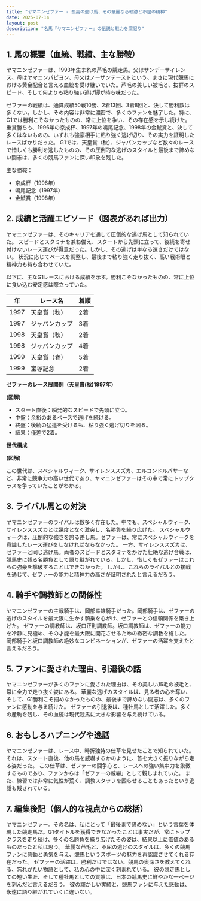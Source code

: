 ```yaml
---
title: "ヤマニンゼファー - 孤高の逃げ馬、その華麗なる軌跡と不屈の精神"
date: 2025-07-14
layout: post
description: "名馬『ヤマニンゼファー』の伝説と魅力を深堀り"
---
```


## 1. 馬の概要（血統、戦績、主な勝鞍）

ヤマニンゼファーは、1993年生まれの芦毛の競走馬。父はサンデーサイレンス、母はヤマニンパピヨン、母父はノーザンテーストという、まさに現代競馬における黄金配合と言える血統を受け継いでいた。芦毛の美しい被毛と、抜群のスピード、そして何よりも粘り強い逃げ脚が持ち味だった。

ゼファーの戦績は、通算成績50戦10勝、2着13回、3着8回と、決して勝利数は多くない。しかし、その内容は非常に濃密で、多くのファンを魅了した。特に、G1では勝利こそなかったものの、常に上位を争い、その存在感を示し続けた。  重賞勝ちも、1996年の京成杯、1997年の鳴尾記念、1998年の金鯱賞と、決して多くはないものの、いずれも強豪相手に粘り強く逃げ切り、その実力を証明したレースばかりだった。  G1では、天皇賞（秋）、ジャパンカップなど数々のレースで惜しくも勝利を逃したものの、その圧倒的な逃げのスタイルと最後まで諦めない闘志は、多くの競馬ファンに深い印象を残した。

主な勝鞍：
* 京成杯（1996年）
* 鳴尾記念（1997年）
* 金鯱賞（1998年）


## 2. 成績と活躍エピソード（図表があれば出力）

ヤマニンゼファーは、そのキャリアを通して圧倒的な逃げ馬として知られていた。  スピードとスタミナを兼ね備え、スタートから先頭に立って、後続を寄せ付けないレース運びが得意だった。しかし、その逃げは単なる速さだけではない。  状況に応じてペースを調整し、最後まで粘り強く走り抜く、高い戦術眼と精神力も持ち合わせていた。

以下に、主なG1レースにおける成績を示す。勝利こそなかったものの、常に上位に食い込む安定感は際立っていた。

| 年 | レース名          | 着順 |
|---|-----------------|-----|
| 1997 | 天皇賞（秋）      | 2着 |
| 1997 | ジャパンカップ     | 3着 |
| 1998 | 天皇賞（秋）      | 2着 |
| 1998 | ジャパンカップ     | 4着 |
| 1999 | 天皇賞（春）      | 5着 |
| 1999 | 宝塚記念        | 2着 |


**ゼファーのレース展開例（天皇賞(秋)1997年）**

**(図解)**

* スタート直後：瞬発的なスピードで先頭に立つ。
* 中盤：余裕のあるペースで逃げを続ける。
* 終盤：後続の猛追を受けるも、粘り強く逃げ切りを図る。
* 結果：僅差で2着。


**世代構成**

**(図解)**

この世代は、スペシャルウィーク、サイレンススズカ、エルコンドルパサーなど、非常に競争力の高い世代であり、ヤマニンゼファーはその中で常にトップクラスを争っていたことがわかる。


## 3. ライバル馬との対決

ヤマニンゼファーのライバルは数多く存在した。中でも、スペシャルウィーク、サイレンススズカとは幾度となく激突し、名勝負を繰り広げた。  スペシャルウィークは、圧倒的な強さを誇る差し馬。ゼファーは、常にスペシャルウィークを意識したレース運びをしなければならなかった。  一方、サイレンススズカは、ゼファーと同じ逃げ馬。両者のスピードとスタミナをかけた壮絶な逃げ合戦は、競馬史に残る名勝負として語り継がれている。しかし、惜しくもゼファーはこれらの強豪を撃破することはできなかった。  しかし、これらのライバルとの接戦を通じて、ゼファーの能力と精神力の高さが証明されたと言えるだろう。


## 4. 騎手や調教師との関係性

ヤマニンゼファーの主戦騎手は、岡部幸雄騎手だった。岡部騎手は、ゼファーの逃げのスタイルを最大限に生かす騎乗を心がけ、ゼファーとの信頼関係を築き上げた。  ゼファーの調教師は、坂口正則調教師。坂口調教師は、ゼファーの能力を冷静に見極め、その才能を最大限に開花させるための緻密な調教を施した。  岡部騎手と坂口調教師の絶妙なコンビネーションが、ゼファーの活躍を支えたと言えるだろう。


## 5. ファンに愛された理由、引退後の話

ヤマニンゼファーが多くのファンに愛された理由は、その美しい芦毛の被毛と、常に全力で走り抜く姿にある。  華麗な逃げのスタイルは、見る者の心を奪い、そして、G1勝利こそ掴めなかったものの、最後まで諦めない闘志は、多くのファンに感動を与え続けた。  ゼファーの引退後は、種牡馬として活躍した。多くの産駒を残し、その血統は現代競馬に大きな影響を与え続けている。


## 6. おもしろハプニングや逸話

ヤマニンゼファーは、レース中、時折独特の仕草を見せたことで知られていた。  それは、スタート直後、他の馬を威嚇するかのように、首を大きく振りながら走る姿だった。  この仕草は、ゼファーの闘争心と、レースへの強い集中力を象徴するものであり、ファンからは「ゼファーの威嚇」として親しまれていた。  また、練習では非常に気性が荒く、調教スタッフを困らせることもあったという逸話も残されている。


## 7. 編集後記（個人的な視点からの総括）

ヤマニンゼファー。その名は、私にとって「最後まで諦めない」という言葉を体現した競走馬だ。G1タイトルを獲得できなかったことは事実だが、常にトップクラスを走り続け、多くの名勝負を繰り広げたその姿は、結果以上に価値のあるものだったと私は思う。  華麗な芦毛と、不屈の逃げのスタイルは、多くの競馬ファンに感動と勇気を与え、競馬というスポーツの魅力を再認識させてくれる存在だった。  ゼファーの活躍は、勝利だけではない、競馬の奥深さを教えてくれる、忘れがたい物語として、私の心の中に深く刻まれている。  彼の競走馬としての短い生涯、そして種牡馬としての貢献は、日本の競馬史に鮮やかな一ページを刻んだと言えるだろう。  彼の輝かしい実績と、競馬ファンに与えた感動は、永遠に語り継がれていくに違いない。
